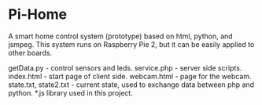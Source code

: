 # Pi-Home

A smart home control system (prototype) based on html, python, and jsmpeg.
This system runs on Raspberry Pie 2, but it can be easily applied to other boards.

getData.py - control sensors and leds.
service.php - server side scripts.
index.html - start page of client side.
webcam.html - page for the webcam.
state.txt, state2.txt - current state, used to exchange data between php and python.
*.js library used in this project.

